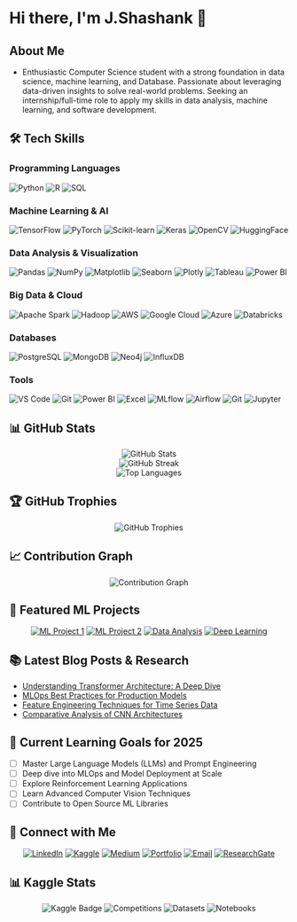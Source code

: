 <!--![hippo](https://user-images.githubusercontent.com/74038190/225813708-98b745f2-7d22-48cf-9150-083f1b00d6c9.gif)-->
# Hi there, I'm J.Shashank 👋

## About Me
- Enthusiastic Computer Science student with a strong foundation in data science, machine learning, and
 Database. Passionate about leveraging data-driven insights to solve real-world problems. Seeking an
 internship/full-time role to apply my skills in data analysis, machine learning, and software development.

## 🛠️ Tech Skills
### Programming Languages
![Python](https://img.shields.io/badge/-Python-3776AB?style=flat-square&logo=python&logoColor=white)
![R](https://img.shields.io/badge/-R-276DC3?style=flat-square&logo=r&logoColor=white)
![SQL](https://img.shields.io/badge/-SQL-4479A1?style=flat-square&logo=mysql&logoColor=white)

### Machine Learning & AI
![TensorFlow](https://img.shields.io/badge/-TensorFlow-FF6F00?style=flat-square&logo=tensorflow&logoColor=white)
![PyTorch](https://img.shields.io/badge/-PyTorch-EE4C2C?style=flat-square&logo=pytorch&logoColor=white)
![Scikit-learn](https://img.shields.io/badge/-Scikit--learn-F7931E?style=flat-square&logo=scikit-learn&logoColor=white)
![Keras](https://img.shields.io/badge/-Keras-D00000?style=flat-square&logo=keras&logoColor=white)
![OpenCV](https://img.shields.io/badge/-OpenCV-5C3EE8?style=flat-square&logo=opencv&logoColor=white)
![HuggingFace](https://img.shields.io/badge/-HuggingFace-FFD21E?style=flat-square&logo=huggingface&logoColor=black)

### Data Analysis & Visualization
![Pandas](https://img.shields.io/badge/-Pandas-150458?style=flat-square&logo=pandas&logoColor=white)
![NumPy](https://img.shields.io/badge/-NumPy-013243?style=flat-square&logo=numpy&logoColor=white)
![Matplotlib](https://img.shields.io/badge/-Matplotlib-11557c?style=flat-square&logo=python&logoColor=white)
![Seaborn](https://img.shields.io/badge/-Seaborn-3776AB?style=flat-square&logo=python&logoColor=white)
![Plotly](https://img.shields.io/badge/-Plotly-3F4F75?style=flat-square&logo=plotly&logoColor=white)
![Tableau](https://img.shields.io/badge/-Tableau-E97627?style=flat-square&logo=tableau&logoColor=white)
![Power BI](https://img.shields.io/badge/-Power%20BI-F2C811?style=flat-square&logo=power-bi&logoColor=black)

### Big Data & Cloud
![Apache Spark](https://img.shields.io/badge/-Apache%20Spark-E25A1C?style=flat-square&logo=apache-spark&logoColor=white)
![Hadoop](https://img.shields.io/badge/-Hadoop-66CCFF?style=flat-square&logo=apache-hadoop&logoColor=black)
![AWS](https://img.shields.io/badge/-AWS-232F3E?style=flat-square&logo=amazon-aws&logoColor=white)
![Google Cloud](https://img.shields.io/badge/-Google%20Cloud-4285F4?style=flat-square&logo=google-cloud&logoColor=white)
![Azure](https://img.shields.io/badge/-Azure-0078D4?style=flat-square&logo=microsoft-azure&logoColor=white)
![Databricks](https://img.shields.io/badge/-Databricks-FF3621?style=flat-square&logo=databricks&logoColor=white)

### Databases
![PostgreSQL](https://img.shields.io/badge/-PostgreSQL-336791?style=flat-square&logo=postgresql&logoColor=white)
![MongoDB](https://img.shields.io/badge/-MongoDB-47A248?style=flat-square&logo=mongodb&logoColor=white)
![Neo4j](https://img.shields.io/badge/-Neo4j-008CC1?style=flat-square&logo=neo4j&logoColor=white)
![InfluxDB](https://img.shields.io/badge/-InfluxDB-22ADF6?style=flat-square&logo=influxdb&logoColor=white)

### Tools
![VS Code](https://img.shields.io/badge/Editor-VS%20Code-007ACC?logo=visualstudiocode&logoColor=white&style=for-the-badge)
![Git](https://img.shields.io/badge/Version%20Control-Git-F05032?logo=git&logoColor=white&style=for-the-badge)
![Power BI](https://img.shields.io/badge/BI-Power%20BI-F2C811?logo=powerbi&logoColor=black&style=for-the-badge)
![Excel](https://img.shields.io/badge/Spreadsheet-Excel-217346?logo=microsoftexcel&logoColor=white&style=for-the-badge)
![MLflow](https://img.shields.io/badge/-MLflow-0194E2?style=flat-square&logo=mlflow&logoColor=white)
![Airflow](https://img.shields.io/badge/-Apache%20Airflow-017CEE?style=flat-square&logo=apache-airflow&logoColor=white)
![Git](https://img.shields.io/badge/-Git-F05032?style=flat-square&logo=git&logoColor=white)
![Jupyter](https://img.shields.io/badge/-Jupyter-F37626?style=flat-square&logo=jupyter&logoColor=white)

## 📊 GitHub Stats

<div align="center">
  <img src="https://github-readme-stats.vercel.app/api?username=jsshashank&show_icons=true&theme=tokyonight&hide_border=true&count_private=true" alt="GitHub Stats" />
</div>

<div align="center">
  <img src="https://github-readme-streak-stats.herokuapp.com/?user=jsshashank&theme=tokyonight&hide_border=true" alt="GitHub Streak" />
</div>

<div align="center">
  <img src="https://github-readme-stats.vercel.app/api/top-langs/?username=jsshashank&layout=compact&theme=tokyonight&hide_border=true" alt="Top Languages" />
</div>

## 🏆 GitHub Trophies

<div align="center">
  <img src="https://github-profile-trophy.vercel.app/?username=jsshashank&theme=tokyonight&no-frame=true&no-bg=false&margin-w=4" alt="GitHub Trophies" />
</div>

## 📈 Contribution Graph

<div align="center">
  <img src="https://github-readme-activity-graph.vercel.app/graph?username=jsshashank&theme=tokyo-night&hide_border=true" alt="Contribution Graph" />
</div>

## 🔬 Featured ML Projects

<div align="center">

[![ML Project 1](https://github-readme-stats.vercel.app/api/pin/?username=jsshashank&repo=MAD.capstone.project&theme=tokyonight&hide_border=true)](https://github.com/YOUR_USERNAME/ML_PROJECT_1)
[![ML Project 2](https://github-readme-stats.vercel.app/api/pin/?username=YOUR_USERNAME&repo=ML_PROJECT_2&theme=tokyonight&hide_border=true)](https://github.com/YOUR_USERNAME/ML_PROJECT_2)
[![Data Analysis](https://github-readme-stats.vercel.app/api/pin/?username=YOUR_USERNAME&repo=DATA_ANALYSIS_PROJECT&theme=tokyonight&hide_border=true)](https://github.com/YOUR_USERNAME/DATA_ANALYSIS_PROJECT)
[![Deep Learning](https://github-readme-stats.vercel.app/api/pin/?username=YOUR_USERNAME&repo=DEEP_LEARNING_PROJECT&theme=tokyonight&hide_border=true)](https://github.com/YOUR_USERNAME/DEEP_LEARNING_PROJECT)

</div>

## 📚 Latest Blog Posts & Research

<!-- BLOG-POST-LIST:START -->
- [Understanding Transformer Architecture: A Deep Dive](https://your-blog.com/transformers)
- [MLOps Best Practices for Production Models](https://your-blog.com/mlops)
- [Feature Engineering Techniques for Time Series Data](https://your-blog.com/time-series)
- [Comparative Analysis of CNN Architectures](https://your-blog.com/cnn-analysis)
<!-- BLOG-POST-LIST:END -->

## 🎯 Current Learning Goals for 2025

- [ ] Master Large Language Models (LLMs) and Prompt Engineering
- [ ] Deep dive into MLOps and Model Deployment at Scale
- [ ] Explore Reinforcement Learning Applications
- [ ] Learn Advanced Computer Vision Techniques
- [ ] Contribute to Open Source ML Libraries

## 🤝 Connect with Me

<div align="center">

[![LinkedIn](https://img.shields.io/badge/-LinkedIn-0077B5?style=for-the-badge&logo=linkedin&logoColor=white)](https://linkedin.com/in/your-linkedin)
[![Kaggle](https://img.shields.io/badge/-Kaggle-20BEFF?style=for-the-badge&logo=kaggle&logoColor=white)](https://kaggle.com/your-kaggle)
[![Medium](https://img.shields.io/badge/-Medium-12100E?style=for-the-badge&logo=medium&logoColor=white)](https://medium.com/@your-medium)
[![Portfolio](https://img.shields.io/badge/-Portfolio-000000?style=for-the-badge&logo=vercel&logoColor=white)](https://your-portfolio.com)
[![Email](https://img.shields.io/badge/-Email-D14836?style=for-the-badge&logo=gmail&logoColor=white)](mailto:your.email@example.com)
[![ResearchGate](https://img.shields.io/badge/-ResearchGate-00CCBB?style=for-the-badge&logo=researchgate&logoColor=white)](https://researchgate.net/profile/your-profile)

</div>

## 📊 Kaggle Stats

<div align="center">
  
![Kaggle Badge](https://img.shields.io/badge/-Expert-20BEFF?style=flat-square&logo=kaggle&logoColor=white)
![Competitions](https://img.shields.io/badge/Competitions-5-orange?style=flat-square)
![Datasets](https://img.shields.io/badge/Datasets-12-blue?style=flat-square)
![Notebooks](https://img.shields.io/badge/Notebooks-25-green?style=flat-square)

</div>
